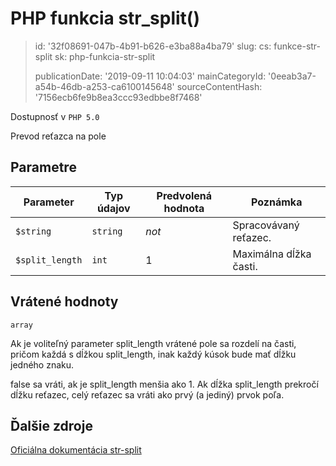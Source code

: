 PHP funkcia str_split()
=======================

> id: '32f08691-047b-4b91-b626-e3ba88a4ba79'
> slug:
> 	cs: funkce-str-split
> 	sk: php-funkcia-str-split
> 
> publicationDate: '2019-09-11 10:04:03'
> mainCategoryId: '0eeab3a7-a54b-46db-a253-ca6100145648'
> sourceContentHash: '7156ecb6fe9b8ea3ccc93edbbe8f7468'

Dostupnosť v `PHP 5.0`

Prevod reťazca na pole


Parametre
--------------

| Parameter | Typ údajov | Predvolená hodnota | Poznámka |
|-----|-----|-----|-----|
| `$string` | `string` | *not* | Spracovávaný reťazec. |
| `$split_length` | `int` | 1 | Maximálna dĺžka časti. |


Vrátené hodnoty
----------------

`array`

Ak je voliteľný parameter split_length
vrátené pole sa rozdelí na časti, pričom každá
s dĺžkou split_length, inak každý kúsok
bude mať dĺžku jedného znaku.
</p>
<p>
false sa vráti, ak je split_length menšia ako 1.
Ak dĺžka split_length prekročí dĺžku
reťazec, celý reťazec sa vráti ako prvý
(a jediný) prvok poľa.

Ďalšie zdroje
------------

[Oficiálna dokumentácia str-split](https://www.php.net/manual/en/function.str-split.php)
